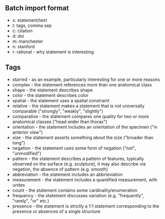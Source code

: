 


Batch import format 
-------------------

* s: statement/text 
* t: tags, comma sep
* c: citation
* d: doi
* m: manchester
* n: stanford
* r: rational - why statement is interesting


Tags
----

* starred - as an example, particularly interesting for one or more reasons
* complex - the statement references more than one anatomical class
* shape - the statement describes shape
* color - the statement describes color
* spatial - the statement uses a spatial constraint
* relative - the statement makes a statement that is not universally comparable ("strongly", "weakly", "slightly")
* comparative - the statement compares one quality for two or more anatomical classes ("head wider than thorax")
* orientation - the statement includes an orientation of the specimen ("in anterior view")
* size - the statement asserts something about the size ("broader than long")
* negation - the statement uses some form of negation ("not", "unmodified")
* pattern - the statement describes a pattern of features, typically observed on the surface (e.g. sculpture), it may also describe via negation, the absence of pattern (e.g. smooth)
* abbreviation - the statement includes an abbrieviation
* measurement - the statement includes a quantified measurement, with unites
* count - the statement contains some cardinality/enumeration 
* frequency - the statement discusses variation (e.g. "frequently", "rarely", "or" etc.)
* presence - the statement is strictly a 1:1 statement corresponding to the presence or absences of a single structure




